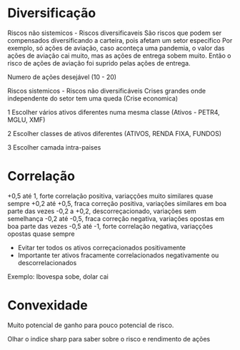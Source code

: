# Diversificação
Riscos não sistemicos - Riscos diversificaveis
São riscos que podem ser compensados diversificando a carteira, pois afetam um setor específico
Por exemplo, só ações de aviação, caso aconteça uma pandemia, o valor das ações de aviação cai muito, mas as ações de entrega sobem muito. Então o risco de ações de aviação foi suprido pelas ações de entrega.

Numero de ações desejável (10 - 20)


Riscos sistemicos - Riscos não diversificáveis
Crises grandes onde independente do setor tem uma queda (Crise economica)

1 Escolher vários ativos diferentes numa mesma classe (Ativos - PETR4, MGLU, XMF)

2 Escolher classes de ativos diferentes (ATIVOS, RENDA FIXA, FUNDOS)

3 Escolher camada intra-paises

# Correlação
+0,5 até 1, forte correlação positiva, variaçções muito similares quase sempre
+0,2 até +0,5, fraca correção positiva, variações similares em boa parte das vezes
-0,2 a +0,2, descorreçacionado, variações sem semelhança
-0,2 até -0,5, fraca correção negativa, variações opostas em boa parte das vezes
-0,5 até -1, forte correlação negativa, variaçções opostas quase sempre

* Evitar ter todos os ativos correçacionados positivamente
* Importante ter ativos fracamente correlacionados negativamente ou descorrelacionados

Exemplo: Ibovespa sobe, dolar cai 

# Convexidade
Muito potencial de ganho para pouco potencial de risco.


Olhar o indice sharp para saber sobre o risco e rendimento de ações

